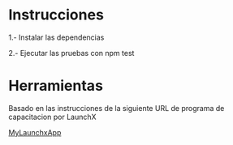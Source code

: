 # Instrucciones

1.- Instalar las dependencias

2.- Ejecutar las pruebas con npm test

# Herramientas

Basado en las instrucciones de la siguiente URL de programa de capacitacion por LaunchX

[MyLaunchxApp](https://github.com/LaunchX-InnovaccionVirtual/MissionNodeJS/blob/main/semanas/semana_3/3_sprint_1_models.md)
